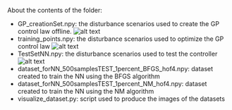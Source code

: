About the contents of the folder:
* GP_creationSet.npy: the disturbance scenarios used to create the GP control law offline.
![alt text](https://github.com/strath-ace-labs/smart-ml/blob/master/GP/IC_NN_FESTIP/Datasets/GP_creationSet.png)
* training_points.npy: the disturbance scenarios used to optimize the GP control law 
![alt text](https://github.com/strath-ace-labs/smart-ml/blob/master/GP/IC_NN_FESTIP/Datasets/training_points.png)
* TestSetNN.npy: the disturbance scenarios used to test the controller
![alt text](https://github.com/strath-ace-labs/smart-ml/blob/master/GP/IC_NN_FESTIP/Datasets/TestSetNN.png)
* dataset_forNN_500samplesTEST_1percent_BFGS_hof4.npy: dataset created to train the NN using the BFGS algorithm
* dataset_forNN_500samplesTEST_1percent_NM_hof4.npy: dataset created to train the NN using the NM algorithm
* visualize_dataset.py: script used to produce the images of the datasets
